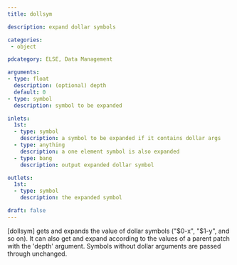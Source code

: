 ```yaml
---
title: dollsym

description: expand dollar symbols

categories:
 - object

pdcategory: ELSE, Data Management

arguments:
- type: float
  description: (optional) depth
  default: 0
- type: symbol
  description: symbol to be expanded

inlets:
  1st:
  - type: symbol
    description: a symbol to be expanded if it contains dollar args
  - type: anything
    description: a one element symbol is also expanded
  - type: bang
    description: output expanded dollar symbol

outlets:
  1st:
  - type: symbol
    description: the expanded symbol

draft: false
---
```


[dollsym] gets and expands the value of dollar symbols ("$0-x", "$1-y", and so on). It can also get and expand according to the values of a parent patch with the 'depth' argument. Symbols without dollar arguments are passed through unchanged.


